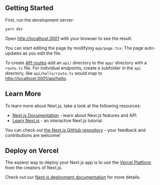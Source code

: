 ## Getting Started

First, run the development server:

```bash
yarn dev
```

Open [http://localhost:3001](http://localhost:3001) with your browser to see the
result.

You can start editing the page by modifying `app/page.tsx`. The page auto-updates as
you edit the file.

To create
[API routes](https://nextjs.org/docs/app/building-your-application/routing/router-handlers)
add an `api/` directory to the `app/` directory with a `route.ts` file. For
individual endpoints, create a subfolder in the `api` directory, like
`api/hello/route.ts` would map to
[http://localhost:3001/api/hello](http://localhost:3001/api/hello).

## Learn More

To learn more about Next.js, take a look at the following resources:

- [Next.js Documentation](https://nextjs.org/docs) - learn about Next.js features and
  API.
- [Learn Next.js](https://nextjs.org/learn/foundations/about-nextjs) - an interactive
  Next.js tutorial.

You can check out
[the Next.js GitHub repository](https://github.com/vercel/next.js/) - your feedback
and contributions are welcome!

## Deploy on Vercel

The easiest way to deploy your Next.js app is to use the
[Vercel Platform](https://vercel.com/new?utm_source=github.com&utm_medium=referral&utm_campaign=turborepo-readme)
from the creators of Next.js.

Check out our [Next.js deployment documentation](https://nextjs.org/docs/deployment)
for more details.

